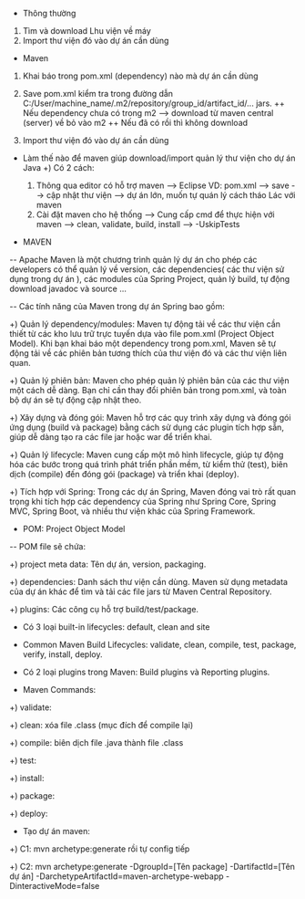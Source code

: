 - Thông thường

1. Tìm và download Lhu viện về máy
2. Import thư viện đó vào dự án cần dùng

- Maven

1. Khai báo trong pom.xml (dependency) nào mà dự án cần dùng
2. Save pom.xml kiểm tra trong đường dẫn C:/User/machine_name/.m2/repository/group_id/artifact_id/... jars.
   ++ Nếu dependency chưa có trong m2 --> download từ maven central (server) về bỏ vào m2
   ++ Nếu đã có rồi thì không download

3. Import thư viện đó vào dự án cần dùng

- Làm thế nào để maven giúp download/import quản lý thư viện cho dự án Java
  +) Có 2 cách:

  1. Thông qua editor có hỗ trợ maven --> Eclipse
     VD: pom.xml --> save --> cập nhật thư viện
     --> dự án lớn, muốn tự quán lý cách tháo Lác với maven
  2. Cài đặt maven cho hệ thống
     --> Cung cấp cmd để thực hiện với maven
     --> clean, validate, build, install
     --> -UskipTests

- MAVEN

-- Apache Maven là một chương trình quản lý dự án cho phép các developers có thể quản lý về version,
các dependencies( các thư viện sử dụng trong dự án ), các modules của Spring Project, quản lý build,
tự động download javadoc và source …

-- Các tính năng của Maven trong dự án Spring bao gồm:

+) Quản lý dependency/modules: Maven tự động tải về các thư viện cần thiết từ các kho lưu trữ
trực tuyến dựa vào file pom.xml (Project Object Model). Khi bạn khai báo một dependency trong
pom.xml, Maven sẽ tự động tải về các phiên bản tương thích của thư viện đó và các thư viện liên quan.

+) Quản lý phiên bản: Maven cho phép quản lý phiên bản của các thư viện một cách dễ dàng.
Bạn chỉ cần thay đổi phiên bản trong pom.xml, và toàn bộ dự án sẽ tự động cập nhật theo.

+) Xây dựng và đóng gói: Maven hỗ trợ các quy trình xây dựng và đóng gói ứng dụng (build và package)
bằng cách sử dụng các plugin tích hợp sẵn, giúp dễ dàng tạo ra các file jar hoặc war để triển khai.

+) Quản lý lifecycle: Maven cung cấp một mô hình lifecycle, giúp tự động hóa các bước trong quá trình
phát triển phần mềm, từ kiểm thử (test), biên dịch (compile) đến đóng gói (package) và triển khai (deploy).

+) Tích hợp với Spring: Trong các dự án Spring, Maven đóng vai trò rất quan trọng khi tích hợp các
dependency của Spring như Spring Core, Spring MVC, Spring Boot, và nhiều thư viện khác của Spring Framework.

- POM: Project Object Model

-- POM file sẽ chứa:

+) project meta data: Tên dự án, version, packaging.

+) dependencies: Danh sách thư viện cần dùng. Maven sử dụng metadata của dự án khác để tìm và tải các file jars
từ Maven Central Repository.

+) plugins: Các công cụ hỗ trợ build/test/package.

- Có 3 loại built-in lifecycles: default, clean and site

- Common Maven Build Lifecycles: validate, clean, compile, test, package, verify,
  install, deploy.

- Có 2 loại plugins trong Maven: Build plugins và Reporting plugins.

- Maven Commands:

+) validate:

+) clean: xóa file .class (mục đích để compile lại)

+) compile: biên dịch file .java thành file .class

+) test:

+) install:

+) package:

+) deploy:

- Tạo dự án maven:

+) C1: mvn archetype:generate rồi tự config tiếp

+) C2: mvn archetype:generate -DgroupId=[Tên package] -DartifactId=[Tên dự án]
-DarchetypeArtifactId=maven-archetype-webapp -DinteractiveMode=false
